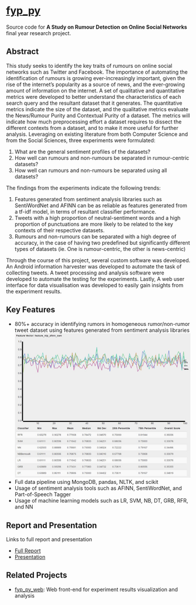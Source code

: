 # [fyp_py](https://github.com/nossbigg/fyp_py) 
Source code for **A Study on Rumour Detection on Online Social Networks** final year research project.

## Abstract
This study seeks to identify the key traits of rumours on online social networks such as Twitter and Facebook. The importance of automating the identification of rumours is growing ever-increasingly important, given the rise of the internet’s popularity as a source of news, and the ever-growing amount of information on the internet. 
A set of qualitative and quantitative metrics were developed to better understand the characteristics of each search query and the resultant dataset that it generates. The quantitative metrics indicate the size of the dataset, and the qualitative metrics evaluate the News/Rumour Purity and Contextual Purity of a dataset. The metrics will indicate how much preprocessing effort a dataset requires to dissect the different contexts from a dataset, and to make it more useful for further analysis.
Leveraging on existing literature from both Computer Science and from the Social Sciences, three experiments were formulated:
1.	What are the general sentiment profiles of the datasets?
2.	How well can rumours and non-rumours be separated in rumour-centric datasets?
3.	How well can rumours and non-rumours be separated using all datasets?

The findings from the experiments indicate the following trends:
1.	Features generated from sentiment analysis libraries such as SentiWordNet and AFINN can be as reliable as features generated from a tf-idf model, in terms of resultant classifier performance.
2.	Tweets with a high proportion of neutral-sentiment words and a high proportion of punctuations are more likely to be related to the key contexts of their respective datasets.
3.	Rumours and non-rumours can be separated with a high degree of accuracy, in the case of having two predefined but significantly different types of datasets (ie. One is rumour-centric, the other is news-centric)

Through the course of this project, several custom software was developed. An Android information harvester was developed to automate the task of collecting tweets. A tweet processing and analysis software were developed to automate the testing for the experiments. Lastly, A web user interface for data visualisation was developed to easily gain insights from the experiment results.

## Key Features
* 80%+ accuracy in identifying rumors in homogeneous rumor/non-rumor tweet dataset using features generated from sentiment analysis libraries  
![Experiment 3 AFINN](documentation/imgs/exp3_afinn_chart.jpg "Experiment 3 AFINN")
* Full data pipeline using MongoDB, pandas, NLTK, and scikit
* Usage of sentiment analysis tools such as AFINN, SentiWordNet, and Part-of-Speech Tagger
* Usage of machine learning models such as LR, SVM, NB, DT, GRB, RFR, and NN

## Report and Presentation 
Links to full report and presentation
* [Full Report](documentation/Report.pdf)
* [Presentation](documentation/Presentation.pdf)

## Related Projects
* [fyp_py_web](https://github.com/nossbigg/fyp_py_web): Web front-end for experiment results visualization and analysis